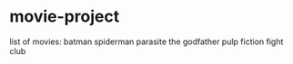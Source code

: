# movie-project


list of movies:
batman
spiderman
parasite
the godfather
pulp fiction
fight club


